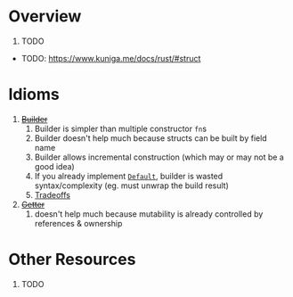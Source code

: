 # Overview
1. TODO


- TODO: https://www.kuniga.me/docs/rust/#struct


# Idioms
1. ~~[Builder](https://docs.rs/derive_builder/latest/derive_builder/)~~
    1. Builder is simpler than multiple constructor `fn`s
    1. Builder doesn't help much because structs can be built by field name
    1. Builder allows incremental construction (which may or may not be a good idea)
    1. If you already implement [`Default`](https://doc.rust-lang.org/std/default/trait.Default.html), builder is wasted syntax/complexity (eg. must unwrap the build result)
    1. [Tradeoffs](https://rust-unofficial.github.io/patterns/patterns/creational/builder.html)
1. ~~[Getter](https://docs.rs/derive-getters/0.2.0/derive_getters/)~~
    1. doesn't help much because mutability is already controlled by references & ownership


# Other Resources
1. TODO